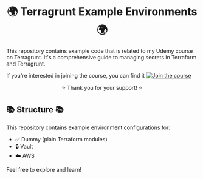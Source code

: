 <div align="center">

# 🌍 Terragrunt Example Environments 🌍

</div>

This repository contains example code that is related to my Udemy course on Terragrunt. It's a comprehensive guide to managing secrets in Terraform and Terragrunt.

If you're interested in joining the course, you can find it [![Join the course](https://img.shields.io/badge/-Join%20the%20course-blue?style=for-the-badge&logo=udemy)](https://www.udemy.com/course/managing-secrets-in-terraform-and-terragrunt/?referralCode=6A446202345DB0F29E69)

<div align="center">

:star: Thank you for your support! :star:

</div>

## 📚 Structure 📚

This repository contains example environment configurations for:

- :white_check_mark: Dummy (plain Terraform modules)
- :lock: Vault
- :cloud: AWS

Feel free to explore and learn!